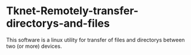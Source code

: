 # Tknet-Remotely-transfer-directorys-and-files
This software is a linux utility for transfer of files and directorys between two (or more) devices. 
